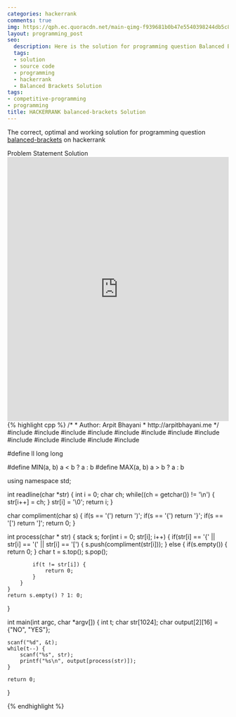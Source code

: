 ```yaml
---
categories: hackerrank
comments: true
img: https://qph.ec.quoracdn.net/main-qimg-f939681b0b47e5540398244db5c8966f?convert_to_webp=true
layout: programming_post
seo:
  description: Here is the solution for programming question Balanced Brackets on hackerrank
  tags:
  - solution
  - source code
  - programming
  - hackerrank
  - Balanced Brackets Solution
tags:
- competitive-programming
- programming
title: HACKERRANK balanced-brackets Solution
---
```

The correct, optimal and working solution for programming question [balanced-brackets](https://www.hackerrank.com/challenges/balanced-brackets) on hackerrank

<div class="ui secondary pointing large menu">
  <a class="grey item" data-tab="problem-statement">
    Problem Statement
  </a>
  <a class="active item grey" data-tab="solution">
    Solution
  </a>
</div>
<div class="ui bottom attached tab" data-tab="problem-statement">
    <iframe src="https://www.hackerrank.com/challenges/balanced-brackets" width="100%" height="600px" style="overflow: scroll; border: none;"></iframe>
</div>
<div class="ui bottom attached active tab" data-tab="solution">
{% highlight cpp %}
/*
 *  Author: Arpit Bhayani
 *  http://arpitbhayani.me
 */
#include <cmath>
#include <cstdio>
#include <cstdlib>
#include <climits>
#include <deque>
#include <iostream>
#include <list>
#include <limits>
#include <map>
#include <queue>
#include <set>
#include <stack>
#include <vector>

#define ll long long

#define MIN(a, b) a < b ? a : b
#define MAX(a, b) a > b ? a : b

using namespace std;

int readline(char *str) {
    int i = 0;
    char ch;
    while((ch = getchar()) != '\n') {
        str[i++] = ch;
    }
    str[i] = '\0';
    return i;
}

char compliment(char s) {
    if(s == '(') return ')';
    if(s == '{') return '}';
    if(s == '[') return ']';
    return 0;
}

int process(char * str) {
    stack<char> s;
    for(int i = 0; str[i]; i++) {
        if(str[i] == '{' || str[i] == '(' || str[i] == '[') {
            s.push(compliment(str[i]));
        }
        else {
            if(s.empty()) {
                return 0;
            }
            char t = s.top();
            s.pop();

            if(t != str[i]) {
                return 0;
            }
        }
    }
    return s.empty() ? 1: 0;
}

int main(int argc, char *argv[]) {
    int t;
    char str[1024];
    char output[2][16] = {"NO", "YES"};

    scanf("%d", &t);
    while(t--) {
        scanf("%s", str);
        printf("%s\n", output[process(str)]);
    }

    return 0;
}

{% endhighlight %}
</div>
